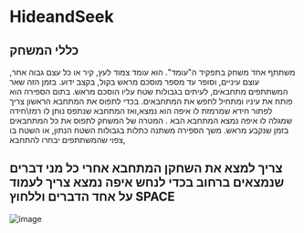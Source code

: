 # HideandSeek
## כללי המשחק
משתתף אחד משחק בתפקיד ה"עומד". הוא עומד צמוד לעץ, קיר או כל עצם גבוה אחר, עוצם עיניים, וסופר עד מספר מוסכם מראש בקול, בקצב ידוע. בזמן הזה שאר המשתתפים מתחבאים, לעיתים בגבולות שטח עליו הוסכם מראש. בתום הספירה הוא פותח את עיניו ומתחיל לחפש את המתחבאים. בכדי לתפוס את המתחבא הראשון צריך לפתור חידא שמרמזת לו איפה הוא נמצא,ואז המתחבא שנתפס נותן לו רמז\חידה שמגלה לו איפה נמצא המתחבא הבא . המטרה של המשחק לתפוס את כל המתחבאים בזמן שנקבע מראש. משך הספירה משתנה כתלות בגבולות השטח הנתון, או השטח בו צפוי שהמשתתפים יבחרו להתחבא,
## צריך למצא את השחקן המתחבא אחרי כל מני דברים שנמצאים ברחוב בכדי לנחש איפה נמצא צריך לעמוד על אחד הדברים וללחוץ SPACE
![image](https://i.imgur.com/pPL4Ji0.jpeg)
